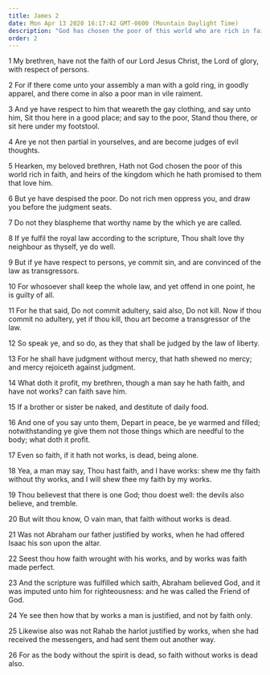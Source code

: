 ```yaml
---
title: James 2
date: Mon Apr 13 2020 16:17:42 GMT-0600 (Mountain Daylight Time)
description: "God has chosen the poor of this world who are rich in faith—Salvation is gained by keeping the whole law—Faith without works is dead."
order: 2
---
```


1 My brethren, have not the faith of our Lord Jesus Christ, the Lord of glory, with respect of persons.

2 For if there come unto your assembly a man with a gold ring, in goodly apparel, and there come in also a poor man in vile raiment.

3 And ye have respect to him that weareth the gay clothing, and say unto him, Sit thou here in a good place; and say to the poor, Stand thou there, or sit here under my footstool.

4 Are ye not then partial in yourselves, and are become judges of evil thoughts.

5 Hearken, my beloved brethren, Hath not God chosen the poor of this world rich in faith, and heirs of the kingdom which he hath promised to them that love him.

6 But ye have despised the poor. Do not rich men oppress you, and draw you before the judgment seats.

7 Do not they blaspheme that worthy name by the which ye are called.

8 If ye fulfil the royal law according to the scripture, Thou shalt love thy neighbour as thyself, ye do well.

9 But if ye have respect to persons, ye commit sin, and are convinced of the law as transgressors.

10 For whosoever shall keep the whole law, and yet offend in one point, he is guilty of all.

11 For he that said, Do not commit adultery, said also, Do not kill. Now if thou commit no adultery, yet if thou kill, thou art become a transgressor of the law.

12 So speak ye, and so do, as they that shall be judged by the law of liberty.

13 For he shall have judgment without mercy, that hath shewed no mercy; and mercy rejoiceth against judgment.

14 What doth it profit, my brethren, though a man say he hath faith, and have not works? can faith save him.

15 If a brother or sister be naked, and destitute of daily food.

16 And one of you say unto them, Depart in peace, be ye warmed and filled; notwithstanding ye give them not those things which are needful to the body; what doth it profit.

17 Even so faith, if it hath not works, is dead, being alone.

18 Yea, a man may say, Thou hast faith, and I have works: shew me thy faith without thy works, and I will shew thee my faith by my works.

19 Thou believest that there is one God; thou doest well: the devils also believe, and tremble.

20 But wilt thou know, O vain man, that faith without works is dead.

21 Was not Abraham our father justified by works, when he had offered Isaac his son upon the altar.

22 Seest thou how faith wrought with his works, and by works was faith made perfect.

23 And the scripture was fulfilled which saith, Abraham believed God, and it was imputed unto him for righteousness: and he was called the Friend of God.

24 Ye see then how that by works a man is justified, and not by faith only.

25 Likewise also was not Rahab the harlot justified by works, when she had received the messengers, and had sent them out another way.

26 For as the body without the spirit is dead, so faith without works is dead also.
